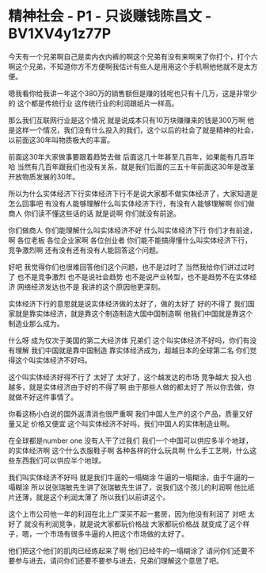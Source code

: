 # 精神社会 - P1 - 只谈赚钱陈昌文 - BV1XV4y1z77P

今天有一个兄弟啊自己是卖内衣内裤的啊这个兄弟有没有来啊来了你打个，打个六啊这个兄弟，不知道你方不方便啊我估计有些人是用用这个手机啊他他就不是太方便。

嗯我看你给我讲一年这个380万的销售额但是赚的钱呢也只有十几万，这是非常少的 这个都是传统行业 这传统行业的利润跟纸片一样高。

那么我们互联网行业是这个情况 就是说成本只有10万块赚赚来的钱是300万啊 他是这样一个情况，我们没有什么投入的我们，这个以后的社会了就是精神的社会，以前面这30年叫物质极大的丰富。

前面这30年大家做事要跟着趋势去做 后面这几十年甚至几百年，如果能有几百年哈 当然有几百年跟我们也没有关系，就是我们后面的三五十年前面这30年是改革开放物质发展的30年。

所以为什么实体经济下行实体经济下行不是说大家都不做实体经济了，大家知道是怎么回事吧 有没有人能够理解什么叫实体经济下行，有没有人能够理解啊 你们做商人 你们读不懂这些话的话 就是说啊 你们就没有前途。

你们做商人 你们能理解什么叫实体经济不好 什么叫实体经济下行 你们才有前途，啊 各位老板 各位企业家啊 各位创业者 你们能不能搞得懂什么叫实体经济下行，竞争激烈啊 还有没有还有没有人能回答这个问题。

好吧 我觉得你们也很难回答他们这个问题，也不是过时了 当然我给你们讲过过时了 也不是竞争激烈 也不是说社会趋势 也不是说产业转型，也不是趋势不在实体经济 网络经济发达也不是 我讲的这个原因他更深刻。

实体经济下行的意思就是说实体经济做的太好了，做的太好了 好的不得了 我们国家就是靠实体经济，就是靠这个制造制造大国中国制造啊 他我们中国就是靠这个制造业那么成为。

什么呀 成为仅次于美国的第二大经济体 兄弟们 这个叫实体经济不好吗，你们有没有理解 我们中国就是靠中国制造 靠实体经济成为，超越日本的全球第二名 你们觉得这个叫实体经济不好吗。

这个叫实体经济好得不行了 太好了 太好了，这个越发达的市场 竞争越大 投入也越多，就是实体经济由于好的不得了啊 由于那些人做的都太好了 所以你去做，你就做不好这件事情了。

你看这杨小白说的国外返清消也很严重啊 我们中国人生产的这个产品，质量又好 量又足 价格又便宜 这个叫实体经济不好吗，我们中国人的实体制造业啊。

在全球都是number one 没有人干了过我们 我们一个中国可以供应多半个地球，的实体经济啊 这个什么衣服鞋子啊 各种各样的什么玩具啊 什么手工艺啊，什么这些东西我们可以供应半个地球。

我们叫实体经济不好吗 就是我们牛逼的一塌糊涂 牛逼的一塌糊涂，由于牛逼的一塌糊涂 所以说张瑞敏先生讲了张瑞敏先生讲了，说我们这个孩儿的利润啊 他比纸片还薄，就是这个利润太薄了 所以我们以前讲这个。

这个上市公司他一年的利润在北上广深买不起一套房，因为他没有利润了 对吧 太好了 就没有利润竞争，就是说大家都玩价格战 大家都玩价格战 就变成了这个样子，嗯，一个市场有很多牛逼的人把这个市场做的太好了。

他们把这个他们的肌肉已经练起来了啊 他们已经牛的一塌糊涂了 请问你们还要不要参与进去，请问你们还要不要参与进去，兄弟们理解这个意思了吧。

